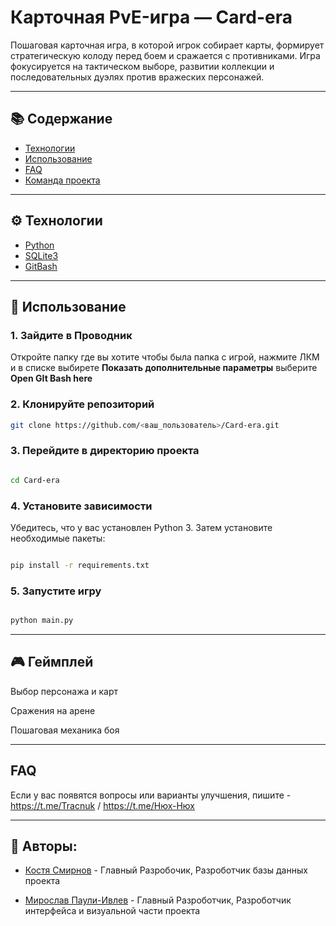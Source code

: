 # Карточная PvE-игра — Card-era

Пошаговая карточная игра, в которой игрок собирает карты, формирует стратегическую колоду перед боем и сражается с противниками. Игра фокусируется на тактическом выборе, развитии коллекции и последовательных дуэлях против вражеских персонажей.

---

## 📚 Содержание

- [Технологии](#технологии)  
- [Использование](#использование)  
- [FAQ](#faq)  
- [Команда проекта](#команда-проекта)  

---

## ⚙️ Технологии

- [Python](https://www.python.org/)
- [SQLite3](https://docs.python.org/3/library/sqlite3.html)  
- [GitBash](https://git-scm.com/downloads)


---

## 🚀 Использование

### 1. Зайдите в Проводник 

Откройте папку где вы хотите чтобы была папка с игрой, нажмите ЛКМ и в списке выбирете **Показать дополнительные параметры** выберите **Open GIt Bash here**




### 2. Клонируйте репозиторий
```bash
git clone https://github.com/<ваш_пользователь>/Card-era.git
```



### 3. Перейдите в директорию проекта
```bash

cd Card-era
```


### 4. Установите зависимости


Убедитесь, что у вас установлен Python 3. Затем установите необходимые пакеты:
```bash

pip install -r requirements.txt
```



### 5. Запустите игру
```bash

python main.py
```

---

## 🎮 Геймплей


Выбор персонажа и карт

Сражения на арене

Пошаговая механика боя

---

## FAQ

Если у вас появятся вопросы или варианты улучшения,  пишите - https://t.me/Tracnuk / https://t.me/Нюх-Нюх

---

## 🧠 Авторы:


- [Костя Смирнов](https://t.me/Нюх-Нюх) - Главный Разробочик, Разроботчик базы данных проекта

- [Мирослав Паули-Ивлев](https://t.me/Tracnuk) - Главный Разроботчик, Разроботчик интерфейса и визуальной части проекта
